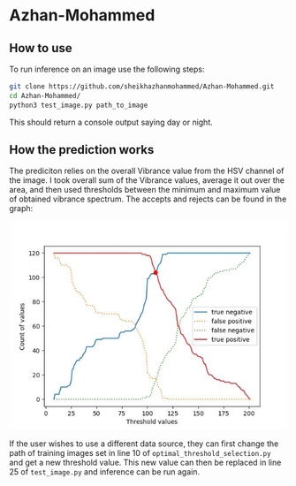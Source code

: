 # Azhan-Mohammed

## How to use

To run inference on an image use the following steps:
```bash
git clone https://github.com/sheikhazhanmohammed/Azhan-Mohammed.git
cd Azhan-Mohammed/
python3 test_image.py path_to_image
```
This should return a console output saying day or night.

## How the prediction works
The prediciton relies on the overall Vibrance value from the HSV channel of the image. I took overall sum of the Vibrance values, average it out over the area, and then used thresholds between the minimum and maximum value of obtained vibrance spectrum. The accepts and rejects can be found in the graph:

![Plot- FP, TP, FN, TN](plot.jpg)

If the user wishes to use a different data source, they can first change the path of training images set in line 10 of ```optimal_threshold_selection.py ``` and get a new threshold value. This new value can then be replaced in line 25 of ```test_image.py``` and inference can be run again.